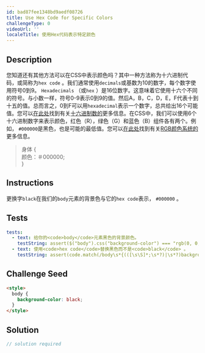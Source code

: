 ```yaml
---
id: bad87fee1348bd9aedf08726
title: Use Hex Code for Specific Colors
challengeType: 0
videoUrl: ''
localeTitle: 使用Hex代码表示特定颜色
---
```


## Description
<section id="description">您知道还有其他方法可以在CSS中表示颜色吗？其中一种方法称为十六进制代码，或简称为<code>hex code</code> 。我们通常使用<code>decimals</code>或基数为10的数字，每个数字使用符号0到9。 <code>Hexadecimals</code> （或<code>hex</code> ）是16位数字。这意味着它使用十六个不同的符号。与小数一样，符号0-9表示0到9的值。然后A，B，C，D，E，F代表十到十五的值。总而言之，0到F可以用<code>hexadecimal</code>表示一个数字，总共给出16个可能值。您可以<a target="_blank" href="https://en.wikipedia.org/wiki/Hexadecimal">在此处</a>找到有关<a target="_blank" href="https://en.wikipedia.org/wiki/Hexadecimal">十六进制数的</a>更多信息。在CSS中，我们可以使用6个十六进制数字来表示颜色，红色（R），绿色（G）和蓝色（B）组件各有两个。例如， <code>#000000</code>是黑色，也是可能的最低值。您可以<a target="_blank" href="https://en.wikipedia.org/wiki/RGB_color_model">在此处</a>找到有关<a target="_blank" href="https://en.wikipedia.org/wiki/RGB_color_model">RGB颜色系统的</a>更多信息。 <blockquote>身体 { <br>颜色：＃000000; <br> } </blockquote></section>

## Instructions
<section id="instructions">更换字<code>black</code>在我们的<code>body</code>元素的背景色与它的<code>hex code</code>表示， <code>#000000</code> 。 </section>

## Tests
<section id='tests'>

```yml
tests:
  - text: 给你的<code>body</code>元素黑色的背景颜色。
    testString: assert($("body").css("background-color") === "rgb(0, 0, 0)", 'Give your <code>body</code> element the background-color of black.');
  - text: 使用<code>hex code</code>替换黑色而不是<code>black</code> 。
    testString: assert(code.match(/body\s*{(([\s\S]*;\s*?)|\s*?)background.*\s*:\s*?#000(000)?((\s*})|(;[\s\S]*?}))/gi), 'Use the <code>hex code</code> for the color black instead of the word <code>black</code>.');

```

</section>

## Challenge Seed
<section id='challengeSeed'>

<div id='html-seed'>

```html
<style>
  body {
    background-color: black;
  }
</style>

```

</div>



</section>

## Solution
<section id='solution'>

```js
// solution required
```
</section>
